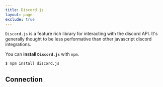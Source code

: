 ```yaml
---
title: Discord.js
layout: page
exclude: true
---
```


`Discord.js` is a feature rich library for interacting with the discord API. It's generally thought to be less performative than other javascript discord integrations.

You can **install `Discord.js`** with `npm`.
```bash
$ npm install discord.js
```

## Connection


<!--stackedit_data:
eyJoaXN0b3J5IjpbLTkxODg1MDIzMSwtMTM2MDcxMTIxOF19
-->